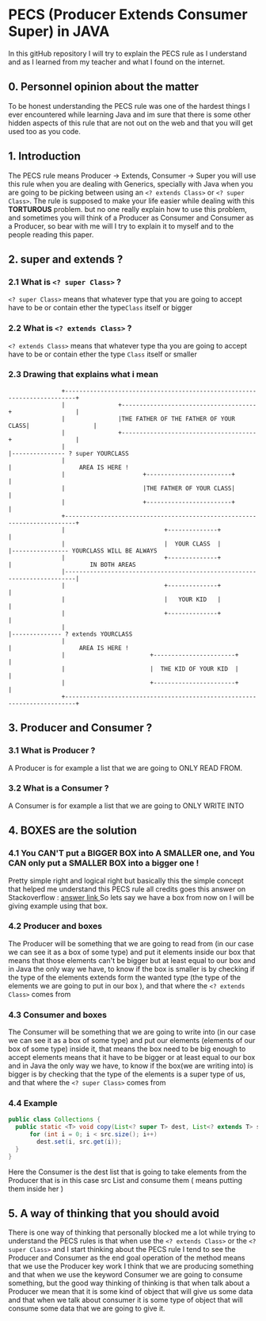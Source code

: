 # PECS (Producer Extends Consumer Super) in JAVA
In this gitHub repository I will try to explain the PECS rule as I understand and as I learned from my teacher
and what I found on the internet.

## 0.  Personnel opinion about the matter
To be honest understanding the PECS rule was one of the hardest things I ever encountered while learning Java
and im sure that there is some other hidden aspects of this rule that are not out on the web and that you will get used
too as you code. 

## 1. Introduction
The PECS rule means Producer -> Extends, Consumer -> Super you will use this rule when you are dealing with Generics,
specially with Java when you are going to be picking between using an `<? extends Class>` or `<? super Class>`.
The rule is supposed to make your life easier while dealing with this **TORTUROUS** problem. 
but no one really explain how to use this problem, and sometimes you will think of a Producer as Consumer and 
Consumer as a Producer, so bear with me will I try to explain it to myself and to the people reading this paper.

## 2. super and extends ?
### 2.1 What is `<? super Class>` ?
`<? super Class>` means that whatever type that you are going to accept have to be or contain ether the  type`Class` itself
or bigger
### 2.2 What is `<? extends Class>` ?
`<? extends Class>` means that whatever type tha you are going to accept have to be or contain ether the type `Class` itself
or smaller
### 2.3 Drawing that explains what i mean
```
               +-------------------------------------------------------------------------+                                                                                                                     
               |               +--------------------------------------+                  |                                         
               |               |THE FATHER OF THE FATHER OF YOUR CLASS|                  |                                         
               |               +--------------------------------------+                  |                                         
               |                                                                         |--------------- ? super YOURCLASS        
               |                                                                         |                   AREA IS HERE !        
               |                      +------------------------+                         |                                         
               |                      |THE FATHER OF YOUR CLASS|                         |                                         
               |                      +------------------------+                         |                                                                                                              
               +-------------------------------------------------------------------------+                                         
               |                            +--------------+                             |                                         
               |                            |  YOUR CLASS  |                             |---------------- YOURCLASS WILL BE ALWAYS
               |                            +--------------+                             |                      IN BOTH AREAS      
               |-------------------------------------------------------------------------|                                                                                                                                                       
               |                            +--------------+                             |                                         
               |                            |   YOUR KID   |                             |                                         
               |                            +--------------+                             |                                         
               |                                                                         |-------------- ? extends YOURCLASS       
               |                                                                         |                   AREA IS HERE !                                               
               |                        +-----------------------+                        |                                         
               |                        |  THE KID OF YOUR KID  |                        |                                         
               |                        +-----------------------+                        |                                                                                                                                      
               +-------------------------------------------------------------------------+  
```


## 3. Producer and Consumer ?
### 3.1 What is Producer ?
A Producer is for example a list that we are going to ONLY READ FROM.

### 3.2 What is a Consumer ?
A Consumer is for example a list that we are going to ONLY WRITE INTO

## 4. BOXES are the solution

### 4.1 You CAN'T put a BIGGER BOX into A SMALLER one, and You CAN only put a SMALLER BOX into a bigger one !
Pretty simple right and logical right but basically this the simple concept that helped me understand this PECS rule
all credits goes this answer on Stackoverflow : [answer link ](https://stackoverflow.com/questions/2723397/what-is-pecs-producer-extends-consumer-super/64888058#64888058)
So lets say we have a box from now on I will be giving example using that box.

### 4.2 Producer and boxes
The Producer will be something that we are going to read from (in our case we can see it as a box of some type) and put it elements inside our box that means that those 
elements can't be  bigger but at least equal to our box and in Java the only way we have, to know if the box is smaller is by checking if the type of the elements extends form the wanted type (the type of the elements we are going to put in our box ),
and that where the `<? extends Class>` comes from 

### 4.3 Consumer and boxes
The Consumer will be something that we are going to write into (in our case we can see it as a box of some type) and put our elements (elements of our box of some type) inside it, that means the box need to be big enough to accept elements
means that it have to be bigger or at least equal to our box and in Java the only way we have, to know if the box(we are writing into) is bigger is by checking that the type of the elements is a super type of us, and that where
the `<? super Class>` comes from 

### 4.4 Example 
```java
public class Collections { 
  public static <T> void copy(List<? super T> dest, List<? extends T> src) {
      for (int i = 0; i < src.size(); i++) 
        dest.set(i, src.get(i)); 
  } 
}
```
Here the Consumer is the dest list that is going to take elements from the Producer that is in this case src List and consume them ( means putting them inside her )


## 5. A way of thinking that you should avoid
There is one way of thinking that personally blocked me a lot while trying to understand the PECS rules is that when use the `<? extends Class>` or the `<? super Class>` and I start thinking
about the PECS rule I tend to see the Producer and Consumer as the end goal operation of the method means that we use the Producer key work I think that we are producing something and that when we use the 
keyword Consumer we are going to consume something, but the good way thinking of thinking is that when talk about a Producer we mean that it is some kind of object that will give us some data
and that when we talk about consumer it is some type of object that will consume some data that we are going to give it.


